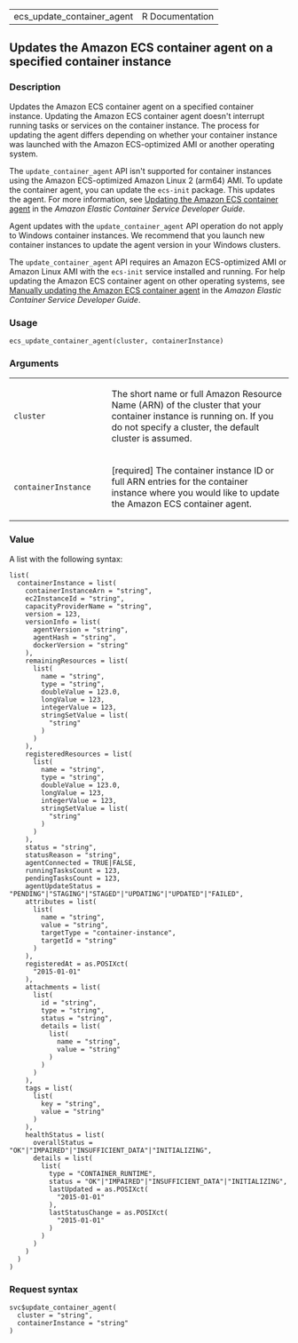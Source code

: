 <table style="width: 100%;">
<tbody>
<tr class="odd">
<td>ecs_update_container_agent</td>
<td style="text-align: right;">R Documentation</td>
</tr>
</tbody>
</table>

## Updates the Amazon ECS container agent on a specified container instance

### Description

Updates the Amazon ECS container agent on a specified container
instance. Updating the Amazon ECS container agent doesn't interrupt
running tasks or services on the container instance. The process for
updating the agent differs depending on whether your container instance
was launched with the Amazon ECS-optimized AMI or another operating
system.

The `update_container_agent` API isn't supported for container instances
using the Amazon ECS-optimized Amazon Linux 2 (arm64) AMI. To update the
container agent, you can update the `ecs-init` package. This updates the
agent. For more information, see [Updating the Amazon ECS container
agent](https://docs.aws.amazon.com/AmazonECS/latest/developerguide/agent-update-ecs-ami.html)
in the *Amazon Elastic Container Service Developer Guide*.

Agent updates with the `update_container_agent` API operation do not
apply to Windows container instances. We recommend that you launch new
container instances to update the agent version in your Windows
clusters.

The `update_container_agent` API requires an Amazon ECS-optimized AMI or
Amazon Linux AMI with the `ecs-init` service installed and running. For
help updating the Amazon ECS container agent on other operating systems,
see [Manually updating the Amazon ECS container
agent](https://docs.aws.amazon.com/AmazonECS/latest/developerguide/ecs-agent-update.html#manually_update_agent)
in the *Amazon Elastic Container Service Developer Guide*.

### Usage

    ecs_update_container_agent(cluster, containerInstance)

### Arguments

<table>
<colgroup>
<col style="width: 35%" />
<col style="width: 65%" />
</colgroup>
<tbody>
<tr class="odd">
<td><code id="ecs_update_container_agent_:_cluster">cluster</code></td>
<td><p>The short name or full Amazon Resource Name (ARN) of the cluster
that your container instance is running on. If you do not specify a
cluster, the default cluster is assumed.</p></td>
</tr>
<tr class="even">
<td><code
id="ecs_update_container_agent_:_containerInstance">containerInstance</code></td>
<td><p>[required] The container instance ID or full ARN entries for the
container instance where you would like to update the Amazon ECS
container agent.</p></td>
</tr>
</tbody>
</table>

### Value

A list with the following syntax:

    list(
      containerInstance = list(
        containerInstanceArn = "string",
        ec2InstanceId = "string",
        capacityProviderName = "string",
        version = 123,
        versionInfo = list(
          agentVersion = "string",
          agentHash = "string",
          dockerVersion = "string"
        ),
        remainingResources = list(
          list(
            name = "string",
            type = "string",
            doubleValue = 123.0,
            longValue = 123,
            integerValue = 123,
            stringSetValue = list(
              "string"
            )
          )
        ),
        registeredResources = list(
          list(
            name = "string",
            type = "string",
            doubleValue = 123.0,
            longValue = 123,
            integerValue = 123,
            stringSetValue = list(
              "string"
            )
          )
        ),
        status = "string",
        statusReason = "string",
        agentConnected = TRUE|FALSE,
        runningTasksCount = 123,
        pendingTasksCount = 123,
        agentUpdateStatus = "PENDING"|"STAGING"|"STAGED"|"UPDATING"|"UPDATED"|"FAILED",
        attributes = list(
          list(
            name = "string",
            value = "string",
            targetType = "container-instance",
            targetId = "string"
          )
        ),
        registeredAt = as.POSIXct(
          "2015-01-01"
        ),
        attachments = list(
          list(
            id = "string",
            type = "string",
            status = "string",
            details = list(
              list(
                name = "string",
                value = "string"
              )
            )
          )
        ),
        tags = list(
          list(
            key = "string",
            value = "string"
          )
        ),
        healthStatus = list(
          overallStatus = "OK"|"IMPAIRED"|"INSUFFICIENT_DATA"|"INITIALIZING",
          details = list(
            list(
              type = "CONTAINER_RUNTIME",
              status = "OK"|"IMPAIRED"|"INSUFFICIENT_DATA"|"INITIALIZING",
              lastUpdated = as.POSIXct(
                "2015-01-01"
              ),
              lastStatusChange = as.POSIXct(
                "2015-01-01"
              )
            )
          )
        )
      )
    )

### Request syntax

    svc$update_container_agent(
      cluster = "string",
      containerInstance = "string"
    )
